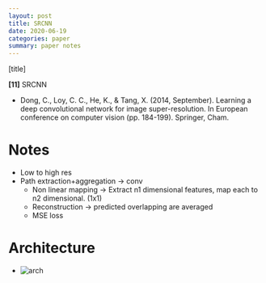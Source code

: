 ```yaml
---
layout: post
title: SRCNN
date: 2020-06-19
categories: paper
summary: paper notes
---
```


[title]

**[11]** SRCNN
- Dong, C., Loy, C. C., He, K., & Tang, X. (2014, September). Learning a deep convolutional network for image super-resolution. In European conference on computer vision (pp. 184-199). Springer, Cham.

# Notes
- Low to high res
- Path extraction+aggregation -> conv
  - Non linear mapping -> Extract n1 dimensional features, map each to n2 dimensional. (1x1)
  - Reconstruction -> predicted overlapping are averaged
  - MSE loss


# Architecture
- ![arch](model.png)
